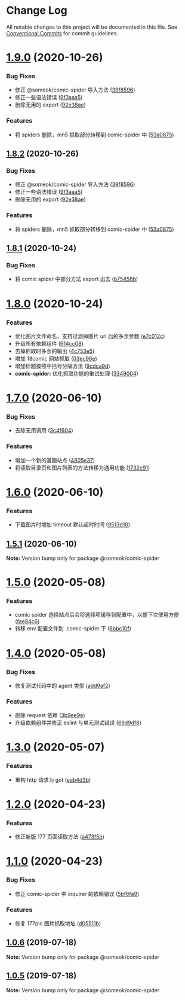 # Change Log

All notable changes to this project will be documented in this file.
See [Conventional Commits](https://conventionalcommits.org) for commit guidelines.

# [1.9.0](https://github.com/someok/node-toolkit/tree/master/packages/comic-spider/compare/@someok/comic-spider@1.8.1...@someok/comic-spider@1.9.0) (2020-10-26)

### Bug Fixes

-   修正 @someok/comic-spider 导入方法 ([39f8596](https://github.com/someok/node-toolkit/tree/master/packages/comic-spider/commit/39f8596))
-   修正一些语法错误 ([9f3aaa5](https://github.com/someok/node-toolkit/tree/master/packages/comic-spider/commit/9f3aaa5))
-   删除无用的 export ([92e38ae](https://github.com/someok/node-toolkit/tree/master/packages/comic-spider/commit/92e38ae))

### Features

-   将 spiders 删除，mn5 抓取部分转移到 comic-spider 中 ([53a0875](https://github.com/someok/node-toolkit/tree/master/packages/comic-spider/commit/53a0875))

## [1.8.2](https://github.com/someok/node-toolkit/tree/master/packages/comic-spider/compare/@someok/comic-spider@1.8.1...@someok/comic-spider@1.8.2) (2020-10-26)

### Bug Fixes

-   修正 @someok/comic-spider 导入方法 ([39f8596](https://github.com/someok/node-toolkit/tree/master/packages/comic-spider/commit/39f8596))
-   修正一些语法错误 ([9f3aaa5](https://github.com/someok/node-toolkit/tree/master/packages/comic-spider/commit/9f3aaa5))
-   删除无用的 export ([92e38ae](https://github.com/someok/node-toolkit/tree/master/packages/comic-spider/commit/92e38ae))

### Features

-   将 spiders 删除，mn5 抓取部分转移到 comic-spider 中 ([53a0875](https://github.com/someok/node-toolkit/tree/master/packages/comic-spider/commit/53a0875))

## [1.8.1](https://github.com/someok/node-toolkit/tree/master/packages/comic-spider/compare/@someok/comic-spider@1.8.0...@someok/comic-spider@1.8.1) (2020-10-24)

### Bug Fixes

-   将 comic spider 中部分方法 export 出去 ([b75458b](https://github.com/someok/node-toolkit/tree/master/packages/comic-spider/commit/b75458b))

# [1.8.0](https://github.com/someok/node-toolkit/tree/master/packages/comic-spider/compare/@someok/comic-spider@1.7.0...@someok/comic-spider@1.8.0) (2020-10-24)

### Features

-   优化图片文件命名，支持过滤掉图片 url 后的多余参数 ([e7c012c](https://github.com/someok/node-toolkit/tree/master/packages/comic-spider/commit/e7c012c))
-   升级所有依赖组件 ([614cc08](https://github.com/someok/node-toolkit/tree/master/packages/comic-spider/commit/614cc08))
-   去掉抓取时多余的输出 ([4c753e5](https://github.com/someok/node-toolkit/tree/master/packages/comic-spider/commit/4c753e5))
-   增加 18comic 网站抓取 ([03ec96e](https://github.com/someok/node-toolkit/tree/master/packages/comic-spider/commit/03ec96e))
-   增加标题按照中括号分隔方法 ([9cdca9d](https://github.com/someok/node-toolkit/tree/master/packages/comic-spider/commit/9cdca9d))
-   **comic-spider:** 优化抓取功能的重试处理 ([3349004](https://github.com/someok/node-toolkit/tree/master/packages/comic-spider/commit/3349004))

# [1.7.0](https://github.com/someok/node-toolkit/tree/master/packages/comic-spider/compare/@someok/comic-spider@1.6.0...@someok/comic-spider@1.7.0) (2020-06-10)

### Bug Fixes

-   去除无用调用 ([3c4f604](https://github.com/someok/node-toolkit/tree/master/packages/comic-spider/commit/3c4f604))

### Features

-   增加一个新的漫画站点 ([4805e37](https://github.com/someok/node-toolkit/tree/master/packages/comic-spider/commit/4805e37))
-   将读取目录页和图片列表的方法转移为通用功能 ([1732c91](https://github.com/someok/node-toolkit/tree/master/packages/comic-spider/commit/1732c91))

# [1.6.0](https://github.com/someok/node-toolkit/tree/master/packages/comic-spider/compare/@someok/comic-spider@1.5.1...@someok/comic-spider@1.6.0) (2020-06-10)

### Features

-   下载图片时增加 timeout 默认超时时间 ([9513d10](https://github.com/someok/node-toolkit/tree/master/packages/comic-spider/commit/9513d10))

## [1.5.1](https://github.com/someok/node-toolkit/tree/master/packages/comic-spider/compare/@someok/comic-spider@1.5.0...@someok/comic-spider@1.5.1) (2020-06-10)

**Note:** Version bump only for package @someok/comic-spider

# [1.5.0](https://github.com/someok/node-toolkit/tree/master/packages/comic-spider/compare/@someok/comic-spider@1.4.0...@someok/comic-spider@1.5.0) (2020-05-08)

### Features

-   comic spider 选择站点后会将选择项缓存到配置中，以便下次使用方便 ([fae84c6](https://github.com/someok/node-toolkit/tree/master/packages/comic-spider/commit/fae84c6))
-   转移 env 配置文件到 .comic-spider 下 ([6bbc10f](https://github.com/someok/node-toolkit/tree/master/packages/comic-spider/commit/6bbc10f))

# [1.4.0](https://github.com/someok/node-toolkit/tree/master/packages/comic-spider/compare/@someok/comic-spider@1.3.0...@someok/comic-spider@1.4.0) (2020-05-08)

### Bug Fixes

-   修复测试代码中的 agent 类型 ([add9af2](https://github.com/someok/node-toolkit/tree/master/packages/comic-spider/commit/add9af2))

### Features

-   删除 request 依赖 ([3b9ee9e](https://github.com/someok/node-toolkit/tree/master/packages/comic-spider/commit/3b9ee9e))
-   升级依赖组件并修正 eslint 与单元测试错误 ([69d9df8](https://github.com/someok/node-toolkit/tree/master/packages/comic-spider/commit/69d9df8))

# [1.3.0](https://github.com/someok/node-toolkit/tree/master/packages/comic-spider/compare/@someok/comic-spider@1.2.0...@someok/comic-spider@1.3.0) (2020-05-07)

### Features

-   重构 http 请求为 got ([eab4d3b](https://github.com/someok/node-toolkit/tree/master/packages/comic-spider/commit/eab4d3b))

# [1.2.0](https://github.com/someok/node-toolkit/tree/master/packages/comic-spider/compare/@someok/comic-spider@1.1.0...@someok/comic-spider@1.2.0) (2020-04-23)

### Features

-   修正新版 177 页面读取方法 ([a473f5b](https://github.com/someok/node-toolkit/tree/master/packages/comic-spider/commit/a473f5b))

# [1.1.0](https://github.com/someok/node-toolkit/tree/master/packages/comic-spider/compare/@someok/comic-spider@1.0.6...@someok/comic-spider@1.1.0) (2020-04-23)

### Bug Fixes

-   修正 comic-spider 中 inquirer 的依赖错误 ([5bf6fa9](https://github.com/someok/node-toolkit/tree/master/packages/comic-spider/commit/5bf6fa9))

### Features

-   修复 177pic 图片抓取地址 ([d05511b](https://github.com/someok/node-toolkit/tree/master/packages/comic-spider/commit/d05511b))

## [1.0.6](https://github.com/someok/node-toolkit/tree/master/packages/comic-spider/compare/@someok/comic-spider@1.0.5...@someok/comic-spider@1.0.6) (2019-07-18)

**Note:** Version bump only for package @someok/comic-spider

## [1.0.5](https://github.com/someok/node-toolkit/compare/@someok/comic-spider@1.0.4...@someok/comic-spider@1.0.5) (2019-07-18)

**Note:** Version bump only for package @someok/comic-spider
